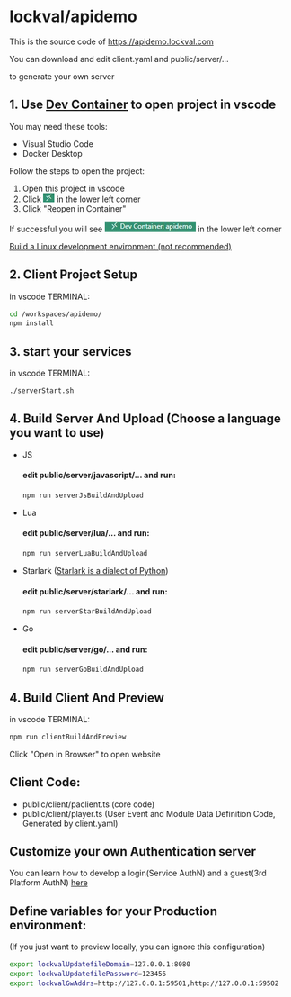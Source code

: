 # lockval/apidemo

This is the source code of https://apidemo.lockval.com

You can download and edit client.yaml and public/server/...

to generate your own server

<!-- 
## Quick start

```sh
npm run buildBothAndPreview
```
-->

## 1. Use [Dev Container](https://code.visualstudio.com/docs/devcontainers/containers) to open project in vscode

You may need these tools:

- Visual Studio Code
- Docker Desktop

Follow the steps to open the project:
  1. Open this project in vscode
  2. Click ![Open a Remote Window](./imgs/orw.jpg) in the lower left corner
  3. Click "Reopen in Container"

If successful you will see ![Dev Container: apidemo](./imgs/devc.jpg) in the lower left corner

[Build a Linux development environment (not recommended)](https://github.com/lockval/apidemo/blob/main/doc/devenv.md)



## 2. Client Project Setup
in vscode TERMINAL:
```sh
cd /workspaces/apidemo/
npm install
```



## 3. start your services
in vscode TERMINAL:
```sh
./serverStart.sh
```



## 4. Build Server And Upload (Choose a language you want to use)

- JS
  #### edit public/server/javascript/... and run:
    ```sh
    npm run serverJsBuildAndUpload
    ```

- Lua
  #### edit public/server/lua/... and run:
    ```sh
    npm run serverLuaBuildAndUpload
    ```

- Starlark ([Starlark is a dialect of Python](https://github.com/bazelbuild/starlark))
  #### edit public/server/starlark/... and run:
    ```sh
    npm run serverStarBuildAndUpload
    ```

- Go
  #### edit public/server/go/... and run:
    ```sh
    npm run serverGoBuildAndUpload
    ```


## 4. Build Client And Preview
in vscode TERMINAL:
```sh
npm run clientBuildAndPreview
```
Click "Open in Browser" to open website

## Client Code:
- public/client/paclient.ts (core code)
- public/client/player.ts (User Event and Module Data Definition Code, Generated by client.yaml)


## Customize your own Authentication server

You can learn how to develop a login(Service AuthN) and a guest(3rd Platform AuthN) [here](https://github.com/lockval/authn)

## Define variables for your Production environment: 
(If you just want to preview locally, you can ignore this configuration)

```sh
export lockvalUpdatefileDomain=127.0.0.1:8080
export lockvalUpdatefilePassword=123456
export lockvalGwAddrs=http://127.0.0.1:59501,http://127.0.0.1:59502
```